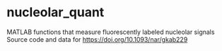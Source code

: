 # nucleolar_quant
MATLAB functions that measure fluorescently labeled nucleolar signals
Source code and data for https://doi.org/10.1093/nar/gkab229